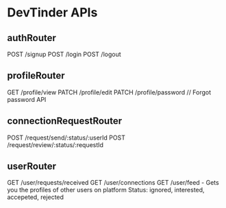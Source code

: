 # DevTinder APIs

## authRouter
POST /signup
POST /login
POST /logout

## profileRouter
GET /profile/view
PATCH /profile/edit
PATCH /profile/password // Forgot password API

## connectionRequestRouter
POST /request/send/:status/:userId
POST /request/review/:status/:requestId

## userRouter
GET /user/requests/received
GET /user/connections
GET /user/feed - Gets you the profiles of other users on platform
Status: ignored, interested, accepeted, rejected